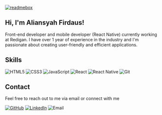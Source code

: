 [![readmebox](https://github.com/aliansyahFirdaus/aliansyahFirdaus/assets/74974463/0d822b87-61c3-4ff3-a854-2f4bcb437a12)](https://www.readmebox.com/)

## Hi, I'm Aliansyah Firdaus!

Front-end developer and mobile developer (React Native) currently working at Redigan. I have over 1 year of experience in the industry and I'm passionate about creating user-friendly and efficient applications.

## Skills

![HTML5](https://img.shields.io/badge/-HTML5-E34F26?logo=html5&logoColor=white&style=flat) ![CSS3](https://img.shields.io/badge/-CSS3-1572B6?logo=css3&logoColor=white&style=flat) ![JavaScript](https://img.shields.io/badge/-JavaScript-F7DF1E?logo=javascript&logoColor=black&style=flat) ![React](https://img.shields.io/badge/-React-61DAFB?logo=react&logoColor=black&style=flat) ![React Native](https://img.shields.io/badge/-React_Native-61DAFB?logo=react&logoColor=black&style=flat) ![Git](https://img.shields.io/badge/-Git-F05032?logo=git&logoColor=white&style=flat)

## Contact

Feel free to reach out to me via email or connect with me

[![GitHub](https://img.shields.io/badge/aliansyahFirdaus-blueviolet?logo=github)](https://github.com/aliansyahFirdaus)
[![LinkedIn](https://img.shields.io/badge/aliansyahFirdaus-informational?logo=linkedin)](https://www.linkedin.com/in/aliansyah)
![Email](https://img.shields.io/badge/aliansyah.dev%40gmail.com-EA4335?logo=gmail&logoColor=white&style=flat)
